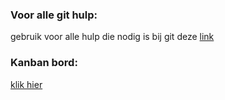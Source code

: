 



### Voor alle git hulp:
gebruik voor alle hulp die nodig is bij git deze [link](
https://dont-be-afraid-to-commit.readthedocs.io/en/latest/git/commandlinegit.html
)
### Kanban bord:
[klik hier](https://github.com/RemcoDewlde/Project-GezinsHuis/projects/1)
